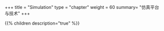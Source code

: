 +++
title = "Simulation"
type = "chapter"
weight = 60
summary= "仿真平台与技术"
+++


{{% children description="true" %}}

